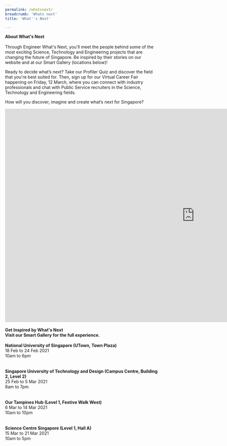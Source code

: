 ```yaml
---
permalink: /whatsnext/
breadcrumb: 'Whats next'
title: 'What''s Next'

---
```



<b>About What's Next</b>
<br>
<br>
Through Engineer What's Next, you'll meet the people behind some of the most exciting Science, Technology and Engineering projects that are changing the future of Singapore. Be inspired by their stories on our website and at our Smart Gallery (locations below)! 

Ready to decide what’s next? Take our Profiler Quiz and discover the field that you're best suited for. Then, sign up for our Virtual Career Fair happening on Friday, 12 March, where you can connect with industry professionals and chat with Public Service recruiters in the Science, Technology and Engineering fields.

How will you discover, imagine and create what’s next for Singapore?
<br>
<div class="bp-youtube">
<iframe width="1248" height="702" src="https://www.youtube.com/embed/7iA-pOVms8Y" frameborder="0" allow="accelerometer; autoplay; clipboard-write; encrypted-media; gyroscope; picture-in-picture" allowfullscreen></iframe>
</div>
<br>
<b>Get Inspired by What's Next</b>
<br>
<b>Visit our Smart Gallery for the full experience.</b>
<br>
<br>
<b>National University of Singapore (UTown, Town Plaza)</b>
<br>
18 Feb to 24 Feb 2021
<br>
10am to 6pm
<br>
<br>
<br>
<b>Singapore University of Technology and Design (Campus Centre, Building 2, Level 2)</b>
<br>
25 Feb to 5 Mar 2021
<br>
8am to 7pm
<br>
<br>
<br>
<b>Our Tampines Hub (Level 1, Festive Walk West)</b>
<br>
6 Mar to 14 Mar 2021
<br>
10am to 10pm
<br>
<br>
<br>
<b>Science Centre Singapore (Level 1, Hall A)</b>
<br>
15 Mar to 21 Mar 2021
<br>
10am to 5pm
<br>
<br>
<br>
